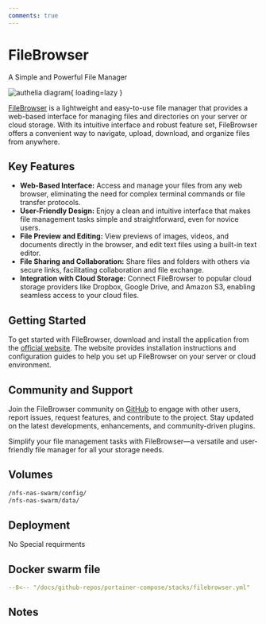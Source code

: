 ```yaml
---
comments: true
---
```


# FileBrowser

A Simple and Powerful File Manager

![authelia diagram](/assets/diagrams/authelia.png){ loading=lazy }

[FileBrowser](https://filebrowser.org/) is a lightweight and easy-to-use file manager that provides a web-based interface for managing files and directories on your server or cloud storage. With its intuitive interface and robust feature set, FileBrowser offers a convenient way to navigate, upload, download, and organize files from anywhere.

## Key Features

- **Web-Based Interface:** Access and manage your files from any web browser, eliminating the need for complex terminal commands or file transfer protocols.
- **User-Friendly Design:** Enjoy a clean and intuitive interface that makes file management tasks simple and straightforward, even for novice users.
- **File Preview and Editing:** View previews of images, videos, and documents directly in the browser, and edit text files using a built-in text editor.
- **File Sharing and Collaboration:** Share files and folders with others via secure links, facilitating collaboration and file exchange.
- **Integration with Cloud Storage:** Connect FileBrowser to popular cloud storage providers like Dropbox, Google Drive, and Amazon S3, enabling seamless access to your cloud files.

## Getting Started

To get started with FileBrowser, download and install the application from the [official website](https://filebrowser.org/). The website provides installation instructions and configuration guides to help you set up FileBrowser on your server or cloud environment.

## Community and Support

Join the FileBrowser community on [GitHub](https://github.com/filebrowser/filebrowser) to engage with other users, report issues, request features, and contribute to the project. Stay updated on the latest developments, enhancements, and community-driven plugins.

Simplify your file management tasks with FileBrowser—a versatile and user-friendly file manager for all your storage needs.


## Volumes

```bash
/nfs-nas-swarm/config/
/nfs-nas-swarm/data/
```

## Deployment
No Special requirments

## Docker swarm file
``` yaml linenums="1" 
--8<-- "/docs/github-repos/portainer-compose/stacks/filebrowser.yml"
```

## Notes

